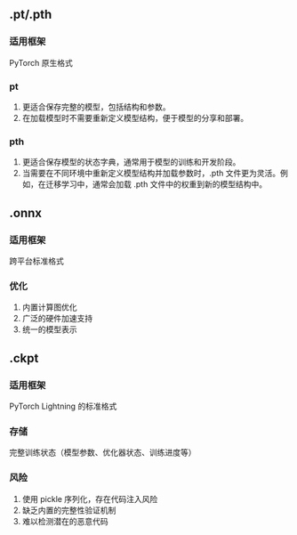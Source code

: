 ## .pt/.pth 
### 适用框架
PyTorch 原生格式
### pt
1. 更适合保存完整的模型，包括结构和参数。
2. 在加载模型时不需要重新定义模型结构，便于模型的分享和部署。
### pth
1. 更适合保存模型的状态字典，通常用于模型的训练和开发阶段。
2. 当需要在不同环境中重新定义模型结构并加载参数时，.pth 文件更为灵活。例如，在迁移学习中，通常会加载 .pth 文件中的权重到新的模型结构中。
## .onnx 
### 适用框架
跨平台标准格式
### 优化
1. 内置计算图优化
2. 广泛的硬件加速支持
3. 统一的模型表示
## .ckpt 
### 适用框架
PyTorch Lightning 的标准格式
### 存储
完整训练状态（模型参数、优化器状态、训练进度等）
### 风险
1. 使用 pickle 序列化，存在代码注入风险
2. 缺乏内置的完整性验证机制
3. 难以检测潜在的恶意代码